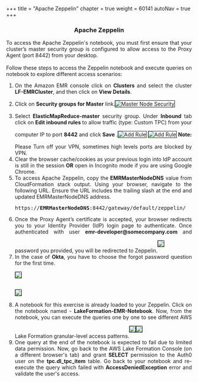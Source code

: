 +++
title = "Apache Zeppelin"
chapter = true
weight = 60141
autoNav = true
+++

<center><h3>Apache Zeppelin</h3></center>

<div style="text-align: justify">
   To access the Apache Zeppelin's notebook, you must first ensure that your cluster’s master security group is configured to allow access to the Proxy Agent (port 8442) from your desktop.
   <br/><br/>Follow these steps to access the Zeppelin notebook and execute queries on notebook to explore different access scenarios:
   <ol>
      <li>On the Amazon EMR console click on <b>Clusters</b> and select the cluster <b>LF-EMRCluster</b>, and then click on <b>View Details</b>.</li>
      <li>Click on <b>Security groups for Master</b> link.<img src="/images/masternode-securith-group.png" title="Master Node Security" style="margin:15px 0px; border:1px solid black"/></li>
      <li>Select <b>ElasticMapReduce-master</b> security group. Under <b>Inbound</b> tab click on <b>Edit inbound rules</b> to allow traffic (type: Custom TPC) from your computer IP to port <b>8442</b> and click <b>Save</b> .<img src="/images/1mastersecuritygroup8442.png" title="Add Rule" style="margin:15px 0px; border:1px solid black"/>
         <img src="/images/2mastersecuritygroup8442.png" title="Add Rule" style="margin:15px 0px; border:1px solid black"/>
         <b>Note:</b> Please Turn off your VPN, sometimes high levels ports are blocked by VPN.</li>
      <li>Clear the browser cache/cookies as your previous login into IdP account is still in the session <b>OR</b> open in Incognito mode if you are using Google Chrome.</li>
      <li>To access Apache Zeppelin, copy the <b>EMRMasterNodeDNS</b> value from CloudFormation stack output. Using your browser, navigate to the following URL. Ensure the URL includes the trailing slash at the end and updated EMRMasterNodeDNS address.<pre>https://<b>EMRMasterNodeDNS</b>:8442/gateway/default/zeppelin/</pre></li>
      <li>Once the Proxy Agent’s certificate is accepted, your browser redirects you to your Identity Provider (IdP) login page to authenticate. Once authenticated with user <b>emr-developer@somecompany.com</b> and password you provided, you will be redirected to Zeppelin.<img src="/images/zeppelinnotebook.png" style="margin:15px 0px; border:1px solid black"/></li>
      <li>In the case of <b>Okta</b>, you have to choose the forgot password question for the first time.</li>
      <div class="row">
         <div class="column"><img src="/images/auth0-authenticate.png" style="margin:15px 0px; border:1px solid black"/></div>
         <div class="column"><img src="/images/okta-login.png" style="margin:15px 0px; border:1px solid black"/></div>
      </div>
      <li>A notebook for this exercise is already loaded to your Zeppelin. Click on the notebook named -  <b>LakeFormation-EMR-Notebook</b>. Now, from the notebook, you can execute the queries one by one to see different AWS Lake Formation granular-level access patterns.<img src="/images/zeppelin-notebook-sel.png" style="margin:15px 0px; border:1px solid black"/><img src="/images/zeppelinnotebook2.png" style="margin:15px 0px; border:1px solid black"/></li>
      <li>One query at the end of the notebook is expected to fail due to limited data permission. Now, go back to the AWS Lake Formation Console (on a different browser's tab) and grant <b>SELECT</b> permission to the Auth0 user on the <b>tpc.dl_tpc_item</b> table. Go back to your notebook and re-execute the query which failed with <b>AccessDeniedException</b> error and validate the user's access.</li>
    </ol>
</div>